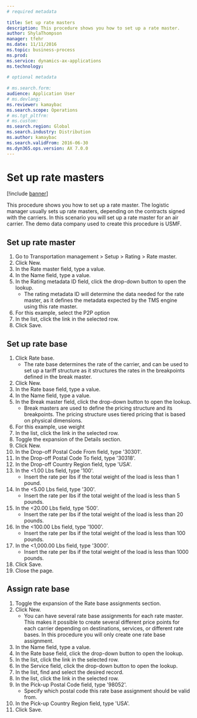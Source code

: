 ```yaml
--- 
# required metadata 
 
title: Set up rate masters
description: This procedure shows you how to set up a rate master. 
author: ShylaThompson
manager: tfehr 
ms.date: 11/11/2016
ms.topic: business-process 
ms.prod:  
ms.service: dynamics-ax-applications 
ms.technology:  
 
# optional metadata 
 
# ms.search.form:   
audience: Application User 
# ms.devlang:  
ms.reviewer: kamaybac
ms.search.scope: Operations 
# ms.tgt_pltfrm:  
# ms.custom:  
ms.search.region: Global
ms.search.industry: Distribution
ms.author: kamaybac
ms.search.validFrom: 2016-06-30 
ms.dyn365.ops.version: AX 7.0.0 
---
```

# Set up rate masters

[!include [banner](../../includes/banner.md)]

This procedure shows you how to set up a rate master. The logistic manager usually sets up rate masters, depending on the contracts signed with the carriers. In this scenario you will set up a rate master for an air carrier. The demo data company used to create this procedure is USMF.


## Set up rate master
1. Go to Transportation management > Setup > Rating > Rate master.
2. Click New.
3. In the Rate master field, type a value.
4. In the Name field, type a value.
5. In the Rating metadata ID field, click the drop-down button to open the lookup.
    * The rating metadata ID will determine the data needed for the rate master, as it defines the metadata expected by the TMS engine using this rate master.  
6. For this example, select the P2P option
7. In the list, click the link in the selected row.
8. Click Save.

## Set up rate base
1. Click Rate base.
    * The rate base determines the rate of the carrier, and can be used to set up a tariff structure as it structures the rates in the breakpoints defined in the break master.  
2. Click New.
3. In the Rate base field, type a value.
4. In the Name field, type a value.
5. In the Break master field, click the drop-down button to open the lookup.
    * Break masters are used to define the pricing structure and its breakpoints. The pricing structure uses tiered pricing that is based on physical dimensions.  
6. For this example, use weight
7. In the list, click the link in the selected row.
8. Toggle the expansion of the Details section.
9. Click New.
10. In the Drop-off Postal Code From field, type '30301'.
11. In the Drop-off Postal Code To field, type '30318'.
12. In the Drop-off Country Region field, type 'USA'.
13. In the <1.00 Lbs field, type '100'.
    * Insert the rate per lbs if the total weight of the load is less than 1 pound.  
14. In the <5.00 Lbs field, type '300'.
    * Insert the rate per lbs if the total weight of the load is less than 5 pounds.  
15. In the <20.00 Lbs field, type '500'.
    * Insert the rate per lbs if the total weight of the load is less than 20 pounds.  
16. In the <100.00 Lbs field, type '1000'.
    * Insert the rate per lbs if the total weight of the load is less than 100 pounds.  
17. In the <1,000.00 Lbs field, type '3000'.
    * Insert the rate per lbs if the total weight of the load is less than 1000 pounds.  
18. Click Save.
19. Close the page.

## Assign rate base
1. Toggle the expansion of the Rate base assignments section.
2. Click New.
    * You can have several rate base assignments for each rate master. This makes it possible to create several different price points for each carrier depending on destinations, services, or different rate bases. In this procedure you will only create one rate base assignment.  
3. In the Name field, type a value.
4. In the Rate base field, click the drop-down button to open the lookup.
5. In the list, click the link in the selected row.
6. In the Service field, click the drop-down button to open the lookup.
7. In the list, find and select the desired record.
8. In the list, click the link in the selected row.
9. In the Pick-up Postal Code field, type '98052'.
    * Specify which postal code this rate base assignment should be valid from.    
10. In the Pick-up Country Region field, type 'USA'.
11. Click Save.


